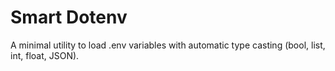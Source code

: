 # Smart Dotenv

A minimal utility to load .env variables with automatic type casting (bool, list, int, float, JSON).